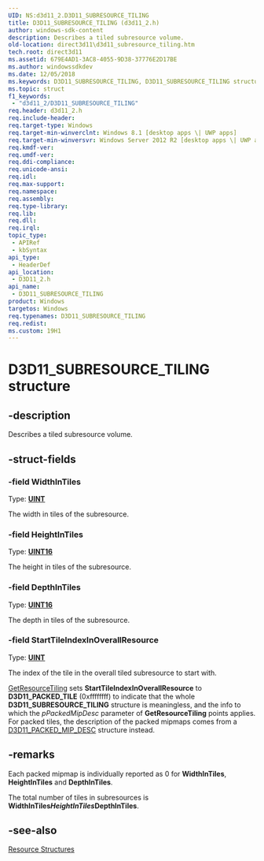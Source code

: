 ```yaml
---
UID: NS:d3d11_2.D3D11_SUBRESOURCE_TILING
title: D3D11_SUBRESOURCE_TILING (d3d11_2.h)
author: windows-sdk-content
description: Describes a tiled subresource volume.
old-location: direct3d11\d3d11_subresource_tiling.htm
tech.root: direct3d11
ms.assetid: 679E4AD1-3AC8-4055-9D38-37776E2D17BE
ms.author: windowssdkdev
ms.date: 12/05/2018
ms.keywords: D3D11_SUBRESOURCE_TILING, D3D11_SUBRESOURCE_TILING structure [Direct3D 11], d3d11_2/D3D11_SUBRESOURCE_TILING, direct3d11.d3d11_subresource_tiling
ms.topic: struct
f1_keywords: 
 - "d3d11_2/D3D11_SUBRESOURCE_TILING"
req.header: d3d11_2.h
req.include-header: 
req.target-type: Windows
req.target-min-winverclnt: Windows 8.1 [desktop apps \| UWP apps]
req.target-min-winversvr: Windows Server 2012 R2 [desktop apps \| UWP apps]
req.kmdf-ver: 
req.umdf-ver: 
req.ddi-compliance: 
req.unicode-ansi: 
req.idl: 
req.max-support: 
req.namespace: 
req.assembly: 
req.type-library: 
req.lib: 
req.dll: 
req.irql: 
topic_type:
 - APIRef
 - kbSyntax
api_type:
 - HeaderDef
api_location:
 - D3D11_2.h
api_name:
 - D3D11_SUBRESOURCE_TILING
product: Windows
targetos: Windows
req.typenames: D3D11_SUBRESOURCE_TILING
req.redist: 
ms.custom: 19H1
---
```


# D3D11_SUBRESOURCE_TILING structure


## -description


Describes a tiled subresource volume.


## -struct-fields




### -field WidthInTiles

Type: <b><a href="https://docs.microsoft.com/windows/desktop/WinProg/windows-data-types">UINT</a></b>

The width in tiles of the subresource.


### -field HeightInTiles

Type: <b><a href="https://docs.microsoft.com/windows/desktop/WinProg/windows-data-types">UINT16</a></b>

The height in tiles of the subresource.


### -field DepthInTiles

Type: <b><a href="https://docs.microsoft.com/windows/desktop/WinProg/windows-data-types">UINT16</a></b>

The depth in tiles of the subresource.


### -field StartTileIndexInOverallResource

Type: <b><a href="https://docs.microsoft.com/windows/desktop/WinProg/windows-data-types">UINT</a></b>

The index of the tile in the overall tiled subresource to start with. 


<a href="https://docs.microsoft.com/windows/desktop/api/d3d11_2/nf-d3d11_2-id3d11device2-getresourcetiling">GetResourceTiling</a> sets <b>StartTileIndexInOverallResource</b> to <b>D3D11_PACKED_TILE</b> (0xffffffff) to indicate that the whole 
<b>D3D11_SUBRESOURCE_TILING</b> structure is meaningless, and the info to which the <i>pPackedMipDesc</i> parameter of <b>GetResourceTiling</b> points applies. For packed tiles, the description of the packed mipmaps comes from a <a href="https://docs.microsoft.com/windows/desktop/api/d3d11_2/ns-d3d11_2-d3d11_packed_mip_desc">D3D11_PACKED_MIP_DESC</a> structure instead.



## -remarks



Each packed mipmap is individually reported as 0 for <b>WidthInTiles</b>, <b>HeightInTiles</b> and <b>DepthInTiles</b>.


The total number of tiles in subresources is <b>WidthInTiles</b>*<b>HeightInTiles</b>*<b>DepthInTiles</b>. 




## -see-also




<a href="https://docs.microsoft.com/windows/desktop/direct3d11/d3d11-graphics-reference-resource-structures">Resource Structures</a>
 

 

